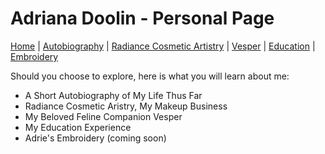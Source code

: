 # Adriana Doolin - Personal Page
[Home](README.md) | [Autobiography](Autobio.md) | [Radiance Cosmetic Artistry](radiance.md) | [Vesper](mycat.md) | [Education](myed.md) | [Embroidery](embroidery.md)

Should you choose to explore, here is what you will learn about me:
- A Short Autobiography of My Life Thus Far
- Radiance Cosmetic Aristry, My Makeup Business
- My Beloved Feline Companion Vesper
- My Education Experience
- Adrie's Embroidery (coming soon)


